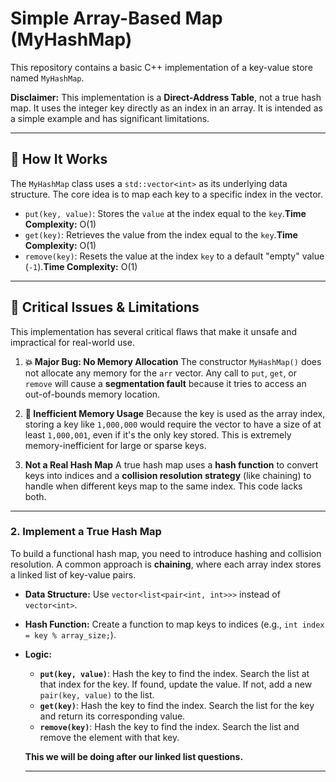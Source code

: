 # Simple Array-Based Map (MyHashMap)

This repository contains a basic C++ implementation of a key-value store named `MyHashMap`.

**Disclaimer:** This implementation is a **Direct-Address Table**, not a true hash map. It uses the integer key directly as an index in an array. It is intended as a simple example and has significant limitations.



---

## 🧐 How It Works

The `MyHashMap` class uses a `std::vector<int>` as its underlying data structure. The core idea is to map each key to a specific index in the vector.

- `put(key, value)`: Stores the `value` at the index equal to the `key`.**Time Complexity:** O(1)
-   `get(key)`: Retrieves the value from the index equal to the `key`.**Time Complexity:** O(1)
-   `remove(key)`: Resets the value at the index `key` to a default "empty" value (`-1`).**Time Complexity:** O(1)


---

## 🚨 Critical Issues & Limitations

This implementation has several critical flaws that make it unsafe and impractical for real-world use.

1.  **💥 Major Bug: No Memory Allocation**
    The constructor `MyHashMap()` does not allocate any memory for the `arr` vector. Any call to `put`, `get`, or `remove` will cause a **segmentation fault** because it tries to access an out-of-bounds memory location.

2.  **🧠 Inefficient Memory Usage**
    Because the key is used as the array index, storing a key like `1,000,000` would require the vector to have a size of at least `1,000,001`, even if it's the only key stored. This is extremely memory-inefficient for large or sparse keys.

3.  **Not a Real Hash Map**
    A true hash map uses a **hash function** to convert keys into indices and a **collision resolution strategy** (like chaining) to handle when different keys map to the same index. This code lacks both.

---


### 2. Implement a True Hash Map

To build a functional hash map, you need to introduce hashing and collision resolution. A common approach is **chaining**, where each array index stores a linked list of key-value pairs.

-   **Data Structure:** Use `vector<list<pair<int, int>>>` instead of `vector<int>`.
-   **Hash Function:** Create a function to map keys to indices (e.g., `int index = key % array_size;`).
-   **Logic:**
    -   **`put(key, value)`**: Hash the key to find the index. Search the list at that index for the key. If found, update the value. If not, add a new `pair(key, value)` to the list.
    -   **`get(key)`**: Hash the key to find the index. Search the list for the key and return its corresponding value.
    -   **`remove(key)`**: Hash the key to find the index. Search the list and remove the element with that key.

    **This we will be doing after our linked list questions.**

    ---